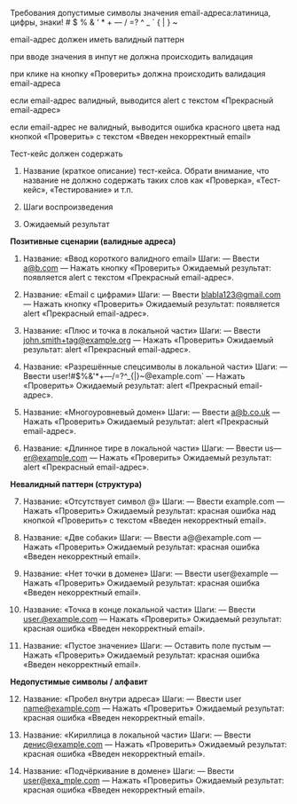 Требования
допустимые символы значения email-адреса:латиница, цифры, знаки! # $ % & ‘ * + — / =? ^ _ ` { | } ~

email-адрес должен иметь валидный паттерн

при вводе значения в инпут не должна происходить валидация

при клике на кнопку «Проверить» должна происходить валидация email-адреса

если email-адрес валидный, выводится alert с текстом «Прекрасный email-адрес»

если email-адрес не валидный, выводится ошибка красного цвета над кнопкой «Проверить» с текстом «Введен некорректный email»

 

Тест-кейс должен содержать
1) Название (краткое описание) тест-кейса. Обрати внимание, что название не должно содержать таких слов как «Проверка», «Тест-кейс», «Тестирование» и т.п.

2) Шаги воспроизведения

3) Ожидаемый результат

**Позитивные сценарии (валидные адреса)**

1) Название: «Ввод короткого валидного email»
Шаги:
— Ввести a@b.com
— Нажать кнопку «Проверить»
Ожидаемый результат: появляется alert с текстом «Прекрасный email-адрес».

2) Название: «Email с цифрами»
Шаги:
— Ввести blabla123@gmail.com
— Нажать кнопку «Проверить»
Ожидаемый результат: появляется alert «Прекрасный email-адрес».

3) Название: «Плюс и точка в локальной части»
Шаги:
— Ввести john.smith+tag@example.org
— Нажать «Проверить»
Ожидаемый результат: alert «Прекрасный email-адрес».

4) Название: «Разрешённые спецсимволы в локальной части»
Шаги:
— Ввести user!#$%&'*+—/=?^_{|}~@example.com`
— Нажать «Проверить»
Ожидаемый результат: alert «Прекрасный email-адрес».

5) Название: «Многоуровневый домен»
Шаги:
— Ввести a@b.co.uk
— Нажать «Проверить»
Ожидаемый результат: alert «Прекрасный email-адрес».

6) Название: «Длинное тире в локальной части»
Шаги:
— Ввести us—er@example.com
— Нажать «Проверить»
Ожидаемый результат: alert «Прекрасный email-адрес».

**Невалидный паттерн (структура)**

7) Название: «Отсутствует символ @»
Шаги:
— Ввести example.com
— Нажать «Проверить»
Ожидаемый результат: красная ошибка над кнопкой «Проверить» с текстом «Введен некорректный email».

8) Название: «Две собаки»
Шаги:
— Ввести a@@example.com
— Нажать «Проверить»
Ожидаемый результат: красная ошибка «Введен некорректный email».

9) Название: «Нет точки в домене»
Шаги:
— Ввести user@example
— Нажать «Проверить»
Ожидаемый результат: красная ошибка «Введен некорректный email».

10) Название: «Точка в конце локальной части»
Шаги:
— Ввести user.@example.com
— Нажать «Проверить»
Ожидаемый результат: красная ошибка «Введен некорректный email».

11) Название: «Пустое значение»
Шаги:
— Оставить поле пустым
— Нажать «Проверить»
Ожидаемый результат: красная ошибка «Введен некорректный email».

**Недопустимые символы / алфавит**

12) Название: «Пробел внутри адреса»
Шаги:
— Ввести user name@example.com
— Нажать «Проверить»
Ожидаемый результат: красная ошибка «Введен некорректный email».

13) Название: «Кириллица в локальной части»
Шаги:
— Ввести денис@example.com
— Нажать «Проверить»
Ожидаемый результат: красная ошибка «Введен некорректный email».

14) Название: «Подчёркивание в домене»
Шаги:
— Ввести user@exa_mple.com
— Нажать «Проверить»
Ожидаемый результат: красная ошибка «Введен некорректный email».